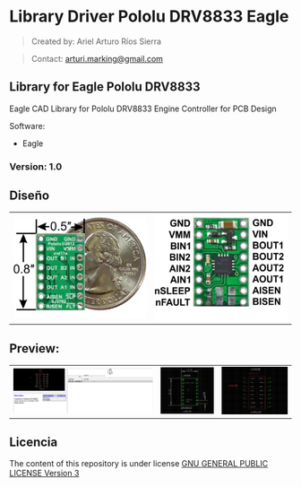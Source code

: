 # Library Driver Pololu DRV8833 Eagle

> Created by: Ariel Arturo Ríos Sierra

> Contact: arturi.marking@gmail.com

## Library for Eagle Pololu DRV8833

Eagle CAD Library for Pololu DRV8833 Engine Controller for PCB Design

Software:
- Eagle

### Version: 1.0 

## Diseño

<table>
<tr>
<td><img src=https://github.com/Deltarios/Library-Driver-Pololu-DRV8833-Eagle/blob/master/RAW/0J3865.600x480.jpg></td>
<td><img src=https://github.com/Deltarios/Library-Driver-Pololu-DRV8833-Eagle/blob/master/RAW/0J3866.600x480.jpg></td>
</tr>
</table>

## Preview:

<table>
<tr>
<td><img src=https://github.com/Deltarios/Library-Driver-Pololu-DRV8833-Eagle/blob/master/RAW/Captura%20de%20pantalla%202017-05-14%20a%20la(s)%2016.36.28.png></td>
<td><img src=https://github.com/Deltarios/Library-Driver-Pololu-DRV8833-Eagle/blob/master/RAW/Captura%20de%20pantalla%202017-05-14%20a%20la(s)%2016.35.58%201.png></td>
<td><img src=https://github.com/Deltarios/Library-Driver-Pololu-DRV8833-Eagle/blob/master/RAW/Captura%20de%20pantalla%202017-05-14%20a%20la(s)%2016.36.12.png></td>
</tr>
</table>

## Licencia

The content of this repository is under license [GNU GENERAL PUBLIC LICENSE Version 3](https://github.com/Deltarios/Library-Driver-Pololu-DRV8833-Eagle/blob/master/LICENSE)
